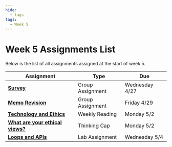 ```yaml
---
hide:
  - tags
tags:
  - Week 5
---
```

# Week 5 Assignments List

Below is the list of all assignments assigned at the start of week 5.

|Assignment|Type|Due|
|-----------|----|---|
|[**Survey**](../week4/group_assignment.md)|Group Assignment|Wednesday 4/27|
|[**Memo Revision**](../week4/group_assignment.md)|Group Assignment|Friday 4/29|
|[**Technology and Ethics**](./reading.md)|Weekly Reading|Monday 5/2|
|[**What are your ethical views?**](./thinking_cap.md)|Thinking Cap|Monday 5/2|
|[**Loops and APIs**](./lab_assignment.md)|Lab Assignment|Wednesday 5/4|
